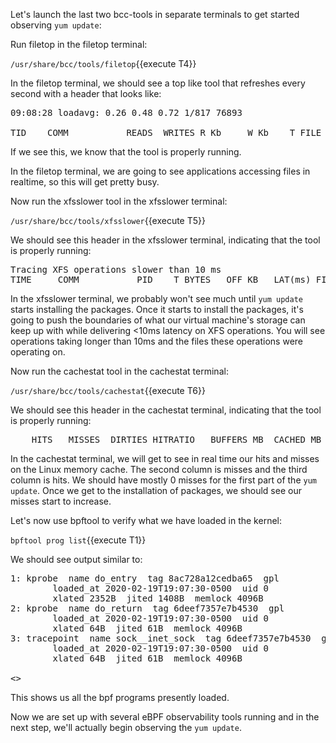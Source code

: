 Let's launch the last two bcc-tools in separate terminals to get started observing `yum update`:

Run filetop in the filetop terminal:

`/usr/share/bcc/tools/filetop`{{execute T4}}

In the filetop terminal, we should see a top like tool that refreshes every second with a header that looks like:

<pre class="file">
09:08:28 loadavg: 0.26 0.48 0.72 1/817 76893

TID    COMM           READS  WRITES R_Kb     W_Kb    T FILE
</pre>

If we see this, we know that the tool is properly running.

In the filetop terminal, we are going to see applications accessing files in realtime, so this will get pretty busy.

Now run the xfsslower tool in the xfsslower terminal:

`/usr/share/bcc/tools/xfsslower`{{execute T5}}

We should see this header in the xfsslower terminal, indicating that the tool is properly running:

<pre class="file">
Tracing XFS operations slower than 10 ms
TIME     COMM           PID    T BYTES   OFF_KB   LAT(ms) FILENAME
</pre>

In the xfsslower terminal, we probably won't see much until `yum update` starts installing the packages. Once it starts to install the packages, it's going to push the boundaries of what our virtual machine's storage can keep up with while delivering <10ms latency on XFS operations. You will see operations taking longer than 10ms and the files these operations were operating on.

Now run the cachestat tool in the cachestat terminal:

`/usr/share/bcc/tools/cachestat`{{execute T6}}

We should see this header in the cachestat terminal, indicating that the tool is properly running:

<pre class="file">
    HITS   MISSES  DIRTIES HITRATIO   BUFFERS_MB  CACHED_MB
</pre>

In the cachestat terminal, we will get to see in real time our hits and misses on the Linux memory cache. The second column is misses and the third column is hits. We should have mostly 0 misses for the first part of the `yum update`. Once we get to the installation of packages, we should see our misses start to increase.

Let's now use bpftool to verify what we have loaded in the kernel:

`bpftool prog list`{{execute T1}}

We should see output similar to:

<pre class="file">
1: kprobe  name do_entry  tag 8ac728a12cedba65  gpl
        loaded_at 2020-02-19T19:07:30-0500  uid 0
        xlated 2352B  jited 1408B  memlock 4096B
2: kprobe  name do_return  tag 6deef7357e7b4530  gpl
        loaded_at 2020-02-19T19:07:30-0500  uid 0
        xlated 64B  jited 61B  memlock 4096B
3: tracepoint  name sock__inet_sock  tag 6deef7357e7b4530  gpl
        loaded_at 2020-02-19T19:07:30-0500  uid 0
        xlated 64B  jited 61B  memlock 4096B

<<OUTPUT ABRIDGED>>
</pre>

This shows us all the bpf programs presently loaded.

Now we are set up with several eBPF observability tools running and in the next step, we'll actually begin observing the `yum update`.
